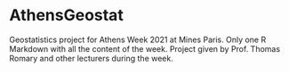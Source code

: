 # AthensGeostat

Geostatistics project for Athens Week 2021 at Mines Paris.
Only one R Markdown with all the content of the week.
Project given by Prof. Thomas Romary and other lecturers during the week.

